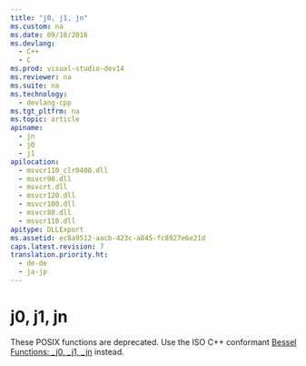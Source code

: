 ```yaml
---
title: "j0, j1, jn"
ms.custom: na
ms.date: 09/18/2016
ms.devlang: 
  - C++
  - C
ms.prod: visual-studio-dev14
ms.reviewer: na
ms.suite: na
ms.technology: 
  - devlang-cpp
ms.tgt_pltfrm: na
ms.topic: article
apiname: 
  - jn
  - j0
  - j1
apilocation: 
  - msvcr110_clr0400.dll
  - msvcr90.dll
  - msvcrt.dll
  - msvcr120.dll
  - msvcr100.dll
  - msvcr80.dll
  - msvcr110.dll
apitype: DLLExport
ms.assetid: ec8a9512-aacb-423c-a845-fc8927e6e21d
caps.latest.revision: 7
translation.priority.ht: 
  - de-de
  - ja-jp
---
```

# j0, j1, jn
These POSIX functions are deprecated. Use the ISO C++ conformant [Bessel Functions: _j0, _j1, _jn](../vs140/Bessel-Functions--_j0--_j1--_jn.md) instead.